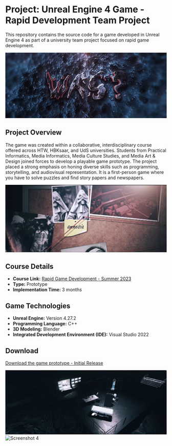 # Project: Unreal Engine 4 Game - Rapid Development Team Project

This repository contains the source code for a game developed in Unreal Engine 4 as part of a university team project focused on rapid game development.

![Screenshot 1](Screenshots/1.png)

## Project Overview

The game was created within a collaborative, interdisciplinary course offered across HTW, HBKsaar, and UdS universities. Students from Practical Informatics, Media Informatics, Media Culture Studies, and Media Art & Design joined forces to develop a playable game prototype. The project placed a strong emphasis on honing diverse skills such as programming, storytelling, and audiovisual representation. 
It is a first-person game where you have to solve puzzles and find story papers and newspapers.

![Screenshot 2](Screenshots/2.png)

## Course Details

- **Course Link:** [Rapid Game Development - Summer 2023](https://umtl.cs.uni-saarland.de/teaching/summer-2023/seminar-rapid-game-development-erstellung-eines-computerspiels-in-einem-interdisziplin%C3%A4ren-team.html)
- **Type:** Prototype
- **Implementation Time:** 3 months

## Game Technologies

- **Unreal Engine:** Version 4.27.2
- **Programming Language:** C++
- **3D Modeling:** Blender
- **Integrated Development Environment (IDE):** Visual Studio 2022

## Download

[Download the game prototype - Initial Release](https://github.com/baselsaad/WAS/releases/tag/V1.0)

![Screenshot 3](Screenshots/3.png)
![Screenshot 4](Screenshots/5.gif)

